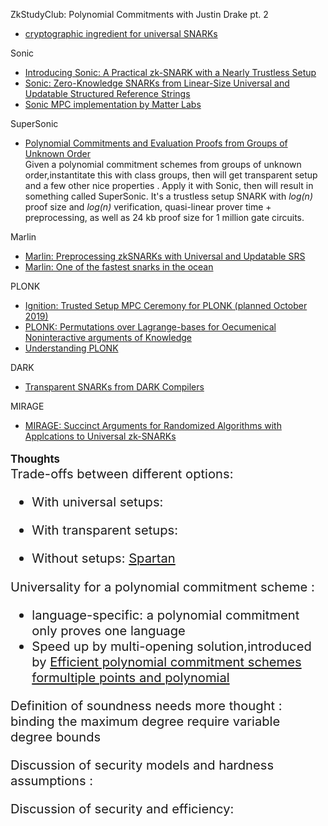 ZkStudyClub: Polynomial Commitments with Justin Drake pt. 2
- [cryptographic ingredient for universal SNARKs](https://www.youtube.com/watch?v=BfV7HBHXfC0&feature=youtu.be)

Sonic 
- [Introducing Sonic: A Practical zk-SNARK with a Nearly Trustless Setup](https://www.benthamsgaze.org/2019/02/07/introducing-sonic-a-practical-zk-snark-with-a-nearly-trustless-setup/)
- [Sonic: Zero-Knowledge SNARKs from Linear-Size Universal and Updatable Structured Reference Strings](https://eprint.iacr.org/2019/099.pdf)
- [Sonic MPC implementation by Matter Labs](https://github.com/matter-labs/alpha_line)

SuperSonic
- [Polynomial Commitments and Evaluation Proofs from Groups of Unknown Order](https://www.youtube.com/watch?v=YZ0w-cZTQ-M&list=PLcIyXLwiPilWvjvNkhMn283LV370Pk5CT&index=7)
<br>Given a polynomial commitment schemes from groups of unknown order,instantitate this with class groups, then will  get transparent setup 
and  a few other nice properties . Apply it with Sonic, then will result in something called SuperSonic.
It's a trustless setup SNARK with *log(n)* proof size and *log(n)* verification, quasi-linear prover time + preprocessing, 
as well as 24 kb proof size for 1 million gate circuits.


Marlin 
- [Marlin: Preprocessing zkSNARKs with Universal and Updatable SRS](https://eprint.iacr.org/2019/1047.pdf)
- [Marlin: One of the fastest snarks in the ocean](https://www.benthamsgaze.org/2019/09/19/a-marlin-is-one-of-the-fastest-snarks-in-the-ocean/)

PLONK 
- [Ignition: Trusted Setup MPC Ceremony for PLONK (planned October 2019)](https://medium.com/aztec-protocol/aztec-announcing-our-ignition-ceremony-757850264cfe)
- [PLONK: Permutations over Lagrange-bases for Oecumenical Noninteractive arguments of Knowledge](https://eprint.iacr.org/2019/953.pdf)
- [Understanding PLONK](https://vitalik.ca/general/2019/09/22/plonk.html)

DARK 
- [Transparent SNARKs from DARK Compilers](https://eprint.iacr.org/2019/1229.pdf)

MIRAGE
- [MIRAGE: Succinct Arguments for Randomized Algorithms with Applcations to Universal zk-SNARKs](https://eprint.iacr.org/2020/278.pdf)

<big>**Thoughts**<big>  
Trade-offs between different options:
- With universal setups:

- With transparent setups:
  
- Without setups:
  [Spartan](https://eprint.iacr.org/2019/550.pdf)
  
Universality for a polynomial commitment scheme : 
- language-specific: a polynomial commitment only proves one language
- Speed up by multi-opening solution,introduced by [Efficient polynomial commitment schemes formultiple points and polynomial](https://eprint.iacr.org/2020/081.pdf)


Definition of soundness needs more thought : binding the maximum degree require variable degree bounds 

Discussion of security models and hardness assumptions :

Discussion of security and efficiency:


